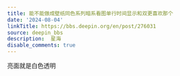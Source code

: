 ```yaml
---
title: 能不能做成壁纸同色系列暗系看图单行时间显示和双更喜欢那个
date: '2024-08-04'
linkTitle: https://bbs.deepin.org/en/post/276031
source: deepin_bbs
description:  星海 
disable_comments: true
---
```

亮面就是白色透明
